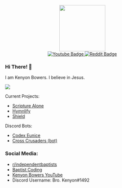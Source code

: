 <div id="profile_picture" align="center">
  <img src="https://avatars.githubusercontent.com/u/83834271?v=4" width="150" />
</div>
<div id="badges" align="center">
  <a href="https://youtube.com/@kenyonbowers">
    <img src="https://img.shields.io/badge/YouTube-red?style=for-the-badge&logo=youtube&logoColor=white" alt="Youtube Badge"/>
  </a>
  <a href="https://www.reddit.com/user/SandwichDifferent953">
    <img src="https://img.shields.io/badge/Reddit-orange?style=for-the-badge&logo=reddit&logoColor=white" alt="Reddit Badge"/>
  </a>
</div>

### Hi There! 👋
I am Kenyon Bowers.
I believe in Jesus.

[![](https://github-readme-stats.vercel.app/api/top-langs/?username=kenyonbwrs)]()

Current Projects:
- [Scripture Alone](https://scripturealone.app)
- [Hymnlify]()
- [Shield](https://github.com/kenyonbwrs/Shield)

Discord Bots:
- [Codex Eunice](https://kenyonbwrs.github.io/codex-eunice)
- [Cross Crusaders (bot)](https://discord.com/invite/wXRErZaXR9)

### Social Media:
- [r/independentbaptists](https://reddit.com/r/independentbaptists)
- [Baptist Coding](https://discord.gg/9SBsB9syhe)
- [Kenyon Bowers YouTube](https://www.youtube.com/@kenyonbowers)
- Discord Username: Bro. Kenyon#1492

